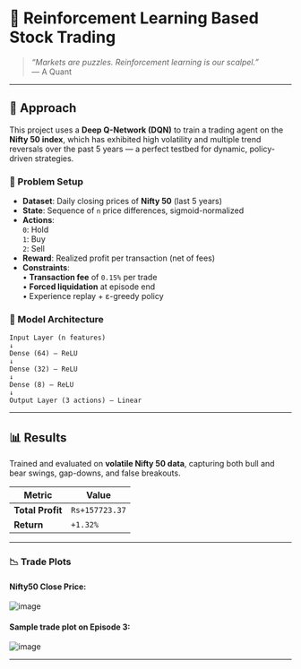 # 🧠 Reinforcement Learning Based Stock Trading  
> *“Markets are puzzles. Reinforcement learning is our scalpel.”*  
> — A Quant

---

## 🧬 Approach

This project uses a **Deep Q-Network (DQN)** to train a trading agent on the **Nifty 50 index**, which has exhibited high volatility and multiple trend reversals over the past 5 years — a perfect testbed for dynamic, policy-driven strategies.

### 🎯 Problem Setup

- **Dataset**: Daily closing prices of **Nifty 50** (last 5 years)
- **State**: Sequence of `n` price differences, sigmoid-normalized
- **Actions**:  
  `0`: Hold  
  `1`: Buy  
  `2`: Sell  
- **Reward**: Realized profit per transaction (net of fees)
- **Constraints**:  
  • **Transaction fee** of `0.15%` per trade  
  • **Forced liquidation** at episode end  
  • Experience replay + ε-greedy policy

### 🧠 Model Architecture

```
Input Layer (n features)
↓
Dense (64) — ReLU  
↓  
Dense (32) — ReLU  
↓  
Dense (8) — ReLU  
↓  
Output Layer (3 actions) — Linear  
```

---

## 📊 Results

Trained and evaluated on **volatile Nifty 50 data**, capturing both bull and bear swings, gap-downs, and false breakouts.

| Metric           | Value       |
|------------------|-------------|
| **Total Profit** | `Rs+157723.37`  |
| **Return**       | `+1.32%`     |

---

### 📉 Trade Plots

#### Nifty50 Close Price:
![image](https://github.com/user-attachments/assets/887a99dd-8c76-44f0-9b2b-2461a572dd86)

#### Sample trade plot on Episode 3:
![image](https://github.com/user-attachments/assets/6694ac1f-4128-4f11-8018-02b7c8664c05)

---
